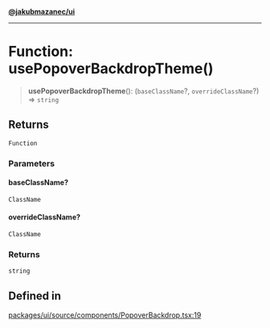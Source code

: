 [**@jakubmazanec/ui**](../README.md)

---

# Function: usePopoverBackdropTheme()

> **usePopoverBackdropTheme**(): (`baseClassName`?, `overrideClassName`?) => `string`

## Returns

`Function`

### Parameters

#### baseClassName?

`ClassName`

#### overrideClassName?

`ClassName`

### Returns

`string`

## Defined in

[packages/ui/source/components/PopoverBackdrop.tsx:19](https://github.com/jakubmazanec/tools/blob/077fa4993ebe623b1c463499cc41912353ae6eb1/packages/ui/source/components/PopoverBackdrop.tsx#L19)
